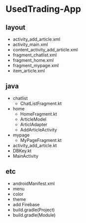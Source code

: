 # UsedTrading-App


## layout   
* activity_add_article.xml  
* activity_main.xml  
* content_activity_add_article.xml  
* fragment_chatlist.xml   
* fragment_home.xml  
* fragment_mypage.xml  
* item_article.xml  

## java  
* chatlist  
  * ChatListFragment.kt   
* home  
  * HomeFragment.kt
  * ArticleModel
  * ArticlAdapter
  * AddArticleActivity
* mypage   
  * MyPageFragment.kt  
* activity_add_article.kt
* DBKey.kt
* MainActivity
  
  
## etc
* androidManifest.xml
* menu
* color
* theme
* add Firebase
* build.gradle(Project)
* build.gradle(Module)
